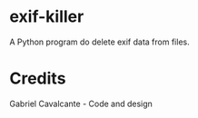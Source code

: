 # exif-killer
 A Python program do delete exif data from files.

# Credits
Gabriel Cavalcante - Code and design